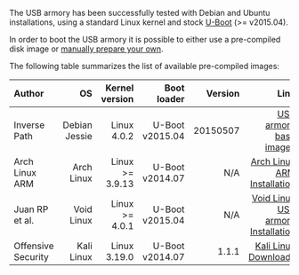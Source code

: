 The USB armory has been successfully tested with Debian and Ubuntu installations, using a standard Linux kernel and stock [U-Boot](http://www.denx.de/wiki/U-Boot) (>= v2015.04).

In order to boot the USB armory it is possible to either use a pre-compiled disk image or [manually prepare your own](https://github.com/inversepath/usbarmory/wiki/Preparing-a-bootable-microSD-image).

The following table summarizes the list of available pre-compiled images:

| Author             | OS            | Kernel version    | Boot loader     | Version  | Link |
|:-------------------|--------------:|------------------:|----------------:|---------:|-----:|
| Inverse Path       | Debian Jessie | Linux 4.0.2       | U-Boot v2015.04 | 20150507 | [USB armory base images](http://dev.inversepath.com/download/usbarmory) |
| Arch Linux ARM     | Arch Linux    | Linux >= 3.9.13   | U-Boot v2014.07 | N/A      | [Arch Linux ARM Installation](http://archlinuxarm.org/platforms/armv7/freescale/usb-armory) |
| Juan RP et al.     | Void Linux    | Linux >= 4.0.1    | U-Boot v2015.04 | N/A      | [Void Linux USB armory Installation](https://github.com/voidlinux/documentation/wiki/USB-Armory) |
| Offensive Security | Kali Linux    | Linux 3.19.0      | U-Boot v2014.07 | 1.1.1    | [Kali Linux Downloads](https://www.offensive-security.com/kali-linux-vmware-arm-image-download/)
